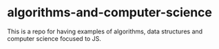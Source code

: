 # algorithms-and-computer-science
This is a repo for having examples of algorithms, data structures and computer science focused to JS.
